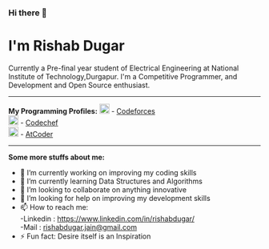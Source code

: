 ### Hi there 👋
<h1><b>I'm Rishab Dugar</b> 
<br></h1>
Currently a Pre-final year student of Electrical Engineering at National Institute of Technology,Durgapur. I'm a Competitive Programmer, and Development and Open Source enthusiast.<br>
<hr>
<b>My Programming Profiles:</b>
<img src = "https://surya1231.github.io/images/codeforces.png" title = "Codeforces" align = "bottom" width = 20 height = 20/> - <a href = "https://codeforces.com/profile/kingrishabdugar">Codeforces</a><br>
<img src = "https://i.pinimg.com/originals/c5/d9/fc/c5d9fc1e18bcf039f464c2ab6cfb3eb6.jpg" title = "Codechef" align = "bottom" width = 20 height = 20/> - <a href = "https://www.codechef.com/users/kingrishab">Codechef</a><br>
<img src = "https://img.atcoder.jp/assets/atcoder.png" title = "AtCoder" align = "bottom" width = 20 height = 20/> - <a href = "https://atcoder.jp/users/kingrishabdugar">AtCoder</a><br>
<hr>
<b>Some more stuffs about me:</b>

- 🔭 I’m currently working on improving my coding skills
- 🌱 I’m currently learning Data Structures and Algorithms
- 👯 I’m looking to collaborate on anything innovative
- 🤔 I’m looking for help on improving my development skills 
- 📫 How to reach me:<br>
      -Linkedin : https://www.linkedin.com/in/rishabdugar/ <br>
      -Mail : rishabdugar.jain@gmail.com <br>
- ⚡ Fun fact: Desire itself is an Inspiration 


